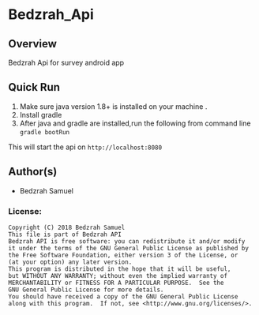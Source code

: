 # Bedzrah_Api


Overview
---
Bedzrah Api for survey android app

Quick Run
---
1. Make sure java version 1.8+ is installed on your machine .
2. Install gradle 
3. After java and gradle are installed,run the following from command line
`gradle bootRun`

This will start the api on ``http://localhost:8080``



Author(s)
---------
- Bedzrah Samuel


### License: 

    Copyright (C) 2018 Bedzrah Samuel
    This file is part of Bedzrah API
    Bedzrah API is free software: you can redistribute it and/or modify
    it under the terms of the GNU General Public License as published by
    the Free Software Foundation, either version 3 of the License, or
    (at your option) any later version.
    This program is distributed in the hope that it will be useful,
    but WITHOUT ANY WARRANTY; without even the implied warranty of
    MERCHANTABILITY or FITNESS FOR A PARTICULAR PURPOSE.  See the
    GNU General Public License for more details.
    You should have received a copy of the GNU General Public License
    along with this program.  If not, see <http://www.gnu.org/licenses/>.

